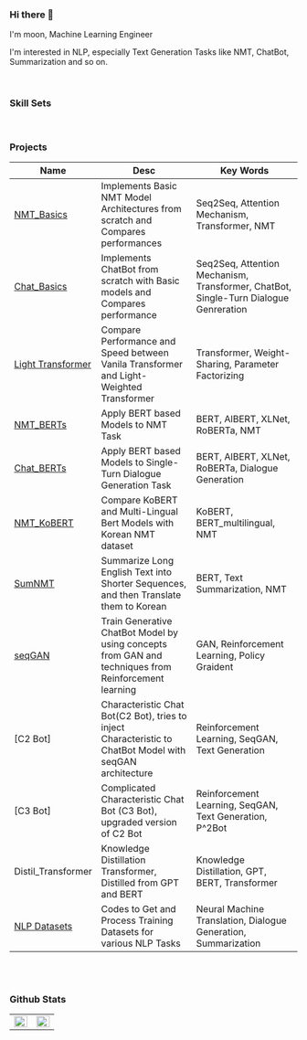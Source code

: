 ### Hi there 👋
I'm moon, Machine Learning Engineer

I'm interested in NLP, especially Text Generation Tasks like NMT, ChatBot, Summarization and so on.

<br>

### Skill Sets



<br>



### Projects
| **Name** | **Desc** | **Key Words** |
|------|------|--------|
| [NMT_Basics](https://github.com/moon23k/NMT_Basics) | Implements Basic NMT Model Architectures from scratch and Compares performances | Seq2Seq, Attention Mechanism, Transformer, NMT  |
| [Chat_Basics](https://github.com/moon23k/Chat_Basics) | Implements ChatBot from scratch with Basic models and Compares performance | Seq2Seq, Attention Mechanism, Transformer, ChatBot, Single-Turn Dialogue Genreration |
| [Light Transformer](https://github.com/moon23k/Light_Transformer) | Compare Performance and Speed between Vanila Transformer and Light-Weighted Transformer | Transformer, Weight-Sharing, Parameter Factorizing |
| [NMT_BERTs](https://github.com/moon23k/NMT_Bert) | Apply BERT based Models to NMT Task | BERT, AlBERT, XLNet, RoBERTa, NMT |
| [Chat_BERTs](https://github.com/moon23k/NMT_Bert) | Apply BERT based Models to Single-Turn Dialogue Generation Task | BERT, AlBERT, XLNet, RoBERTa, Dialogue Generation |
| [NMT_KoBERT](https://github.com/moon23k/NMT_KoBERT) | Compare KoBERT and Multi-Lingual Bert Models with Korean NMT dataset | KoBERT, BERT_multilingual, NMT |
| [SumNMT](https://github.com/moon23k/SumNMT) | Summarize Long English Text into Shorter Sequences, and then Translate them to Korean | BERT, Text Summarization, NMT |
| [seqGAN](https://github.com/moon23k/seqGAN) | Train Generative ChatBot Model by using concepts from GAN and techniques from Reinforcement learning | GAN, Reinforcement Learning, Policy Graident |
| [C2 Bot] | Characteristic Chat Bot(C2 Bot), tries to inject Characteristic to ChatBot Model with seqGAN architecture | Reinforcement Learning, SeqGAN, Text Generation |
| [C3 Bot] | Complicated Characteristic Chat Bot (C3 Bot), upgraded version of C2 Bot | Reinforcement Learning, SeqGAN, Text Generation, P^2Bot |
| Distil_Transformer | Knowledge Distillation Transformer, Distilled from GPT and BERT | Knowledge Distillation, GPT, BERT, Transformer |
| [NLP Datasets](https://github.com/moon23k/NLP_datasets) | Codes to Get and Process Training Datasets for various NLP Tasks | Neural Machine Translation, Dialogue Generation, Summarization |

<br>


<br>

### Github Stats  
<table><tr><td valign="top" width="50%">

<img src="https://github-readme-stats.vercel.app/api?username=moon23k&show_icons=true&count_private=true&hide_border=true" align="left" style="width: 100%" />

</td><td valign="top" width="50%">
  
<img src="https://github-readme-stats.vercel.app/api/top-langs/?username=moon23k&hide_border=true&layout=compact" align="left" style="width: 100%" />

</td></tr></table>  

